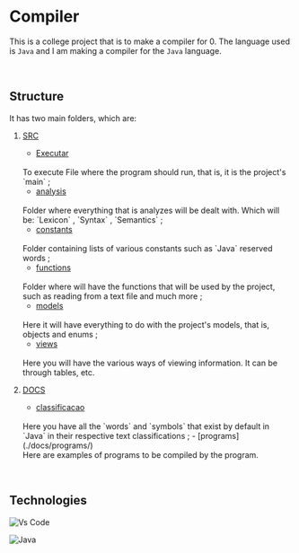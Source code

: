 # Compiler

This is a college project that is to make a compiler for 0. The language used is `Java` and I am making a compiler for the `Java` language.

<br>

## Structure

It has two main folders, which are:
1. [SRC](./src)
    - [Executar](./src/Executar.java)
    <br> 
    To execute File where the program should run, that is, it is the project's `main` ;

    - [analysis](./src/analysis/) 
    <br> 
    Folder where everything that is analyzes will be dealt with. Which will be: `Lexicon` , `Syntax` , `Semantics` ;

    - [constants](./src/constants/)
    <br>
    Folder containing lists of various constants such as `Java` reserved words ;

    - [functions](./src/functions/)
    <br>
    Folder where will have the functions that will be used by the project, such as reading from a text file and much more ;

    - [models](./src/models/)
    <br>
    Here it will have everything to do with the project's models, that is, objects and enums ;

    - [views](./src/views/)
    <br>
    Here you will have the various ways of viewing information. It can be through tables, etc.

2. [DOCS](./docs/)
    - [classificacao](./docs/classificacao/)
    <br>
    Here you have all the `words` and `symbols` that exist by default in `Java` in their respective text classifications ;
    - [programs](./docs/programs/)
    <br>
    Here are examples of programs to be compiled by the program.

<br>

## Technologies

![Vs Code](https://img.shields.io/badge/Visual_Studio_Code-0078D4?style=for-the-badge&logo=visual%20studio%20code&logoColor=white)

![Java](https://img.shields.io/badge/Java-ED8B00?style=for-the-badge&logo=openjdk&logoColor=white)